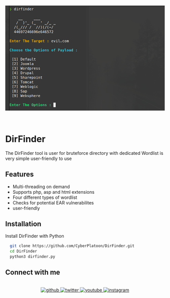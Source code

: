 


![App Screenshot](https://github.com/CyberPlatoon/DirFinder/blob/main/DirFinder.png?raw=true)

<br>

# DirFinder


The DirFinder tool is user for bruteforce directory with dedicated Wordlist is very simple user-friendly to use 




## Features

- Multi-threading on demand
- Supports php, asp and html extensions 
- Four different types of wordlist
- Checks for potential EAR vulnerabilites
- user-friendly






      
## Installation

Install DirFinder with Python

```bash
  git clone https://github.com/CyberPlatoon/DirFinder.git
  cd DirFinder
  python3 dirfinder.py
```


## Connect with me  
<br>
<div align="center">
<a href="https://github.com/CyberPlatoon" target="_blank">
<img src=https://img.shields.io/badge/github-%2324292e.svg?&style=for-the-badge&logo=github&logoColor=white alt=github style="margin-bottom: 5px;" />
</a>
<a href="https://twitter.com/iamrishavanand" target="_blank">
<img src=https://img.shields.io/badge/twitter-%2300acee.svg?&style=for-the-badge&logo=twitter&logoColor=white alt=twitter style="margin-bottom: 5px;" />
</a>
<a href="https://www.youtube.com/user/https://www.youtube.com/channel/UC7hLpbMVE9xSP8slvkbF2tA" target="_blank">
<img src=https://img.shields.io/badge/youtube-%23EE4831.svg?&style=for-the-badge&logo=youtube&logoColor=white alt=youtube style="margin-bottom: 5px;" />
</a>
<a href="https://instagram.com/CyberPlatoon" target="_blank">
<img src=https://img.shields.io/badge/instagram-%23000000.svg?&style=for-the-badge&logo=instagram&logoColor=white alt=instagram style="margin-bottom: 5px;" />
</a>  
</div>  
  
    
